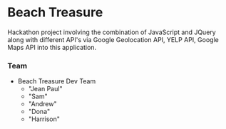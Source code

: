 # Beach Treasure

Hackathon project involving the combination of JavaScript and JQuery along with different API's via Google Geolocation API, YELP API, Google Maps API into this application.

  
### Team 
- Beach Treasure Dev Team
  - "Jean Paul"
  - "Sam"
  - "Andrew"
  - "Dona"
  - "Harrison"
  